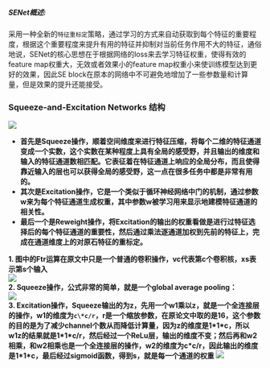 ##### SENet概述:
采用一种全新的`特征重标定`策略，通过学习的方式来自动获取到每个特征的重要程度，根据这个重要程度来提升有用的特征并抑制对当前任务作用不大的特征，通俗地说，SENet的核心思想在于根据网络的loss来去学习特征权重，使得有效的feature map权重大，无效或者效果小的feature map权重小来使训练模型达到更好的效果，因此SE block在原本的网络中不可避免地增加了一些参数量和计算量，但是效果的提升还能接受。

### Squeeze-and-Excitation Networks 结构
![](https://img-blog.csdn.net/20180423230918755)

* __首先是Squeeze操作，顺着空间维度来进行特征压缩，将每个二维的特征通道变成一个实数，这个实数在某种程度上具有全局的感受野，并且输出的维度和输入的特征通道数相匹配。它表征着在特征通道上响应的全局分布，而且使得靠近输入的层也可以获得全局的感受野，这一点在很多任务中都是非常有用的。__  
* __其次是Excitation操作，它是一个类似于循环神经网络中门的机制，通过参数w来为每个特征通道生成权重，其中参数w被学习用来显示地建模特征通道的相关性。__  
* __最后一个是Reweight操作，将Excitation的输出的权重看做是进行过特征选择后的每个特征通道的重要性，然后通过乘法逐通道加权到先前的特征上，完成在通道维度上的对原石特征的重标定。__

__1. 图中的Ftr运算在原文中只是一个普通的卷积操作，vc代表第c个卷积核，xs表示第s个输入__  
![](https://img-blog.csdn.net/20180423232510071)  
__2. Squeeze操作，公式非常的简单，就是一个global average pooling：__  
![](https://img-blog.csdn.net/20180423232814869)  
__3. Excitation操作，Squeeze输出的为z，先用一个w1乘以z，就是一个全连接层的操作，w1的维度为`c\*c/r`，r是一个缩放参数，在原论文中取的是16，这个参数的目的是为了减少channel个数从而降低计算量，因为z的维度是1\*1\*c，所以w1z的结果就是1\*1\*c/r，然后经过一个ReLu层，输出的维度不变；然后再和w2相乘，和w2相乘也是一个全连接层的操作，w2的维度为c\*c/r，因此输出的维度是1\*1\*c，最后经过sigmoid函数，得到s，就是每一个通道的权重__
![](https://img-blog.csdn.net/20180423233041069)
